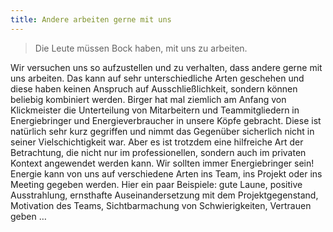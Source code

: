 ```yaml
---
title: Andere arbeiten gerne mit uns
---
```


> Die Leute müssen Bock haben, mit uns zu arbeiten.

Wir versuchen uns so aufzustellen und zu verhalten, dass andere gerne mit uns arbeiten. Das kann auf sehr unterschiedliche Arten geschehen und diese haben keinen Anspruch auf Ausschließlichkeit, sondern können beliebig kombiniert werden. Birger hat mal ziemlich am Anfang von Klickmeister die Unterteilung von Mitarbeitern und Teammitgliedern in Energiebringer und Energieverbraucher in unsere Köpfe gebracht. Diese ist natürlich sehr kurz gegriffen und nimmt das Gegenüber sicherlich nicht in seiner Vielschichtigkeit war. Aber es ist trotzdem eine hilfreiche Art der Betrachtung, die nicht nur im professionellen, sondern auch im privaten Kontext angewendet werden kann. Wir sollten immer Energiebringer sein! Energie kann von uns auf verschiedene Arten ins Team, ins Projekt oder ins Meeting gegeben werden. Hier ein paar Beispiele: gute Laune, positive Ausstrahlung, ernsthafte Auseinandersetzung mit dem Projektgegenstand, Motivation des Teams, Sichtbarmachung von Schwierigkeiten, Vertrauen geben …

